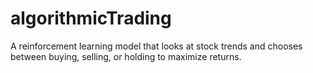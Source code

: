 # algorithmicTrading
A reinforcement learning model that looks at stock trends and chooses between buying, selling, or holding to maximize returns.
